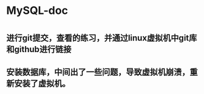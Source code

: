 # MySQL-doc
#
## 进行git提交，查看的练习，并通过linux虚拟机中git库和github进行链接
### 
## 安装数据库，中间出了一些问题，导致虚拟机崩溃，重新安装了虚拟机。


